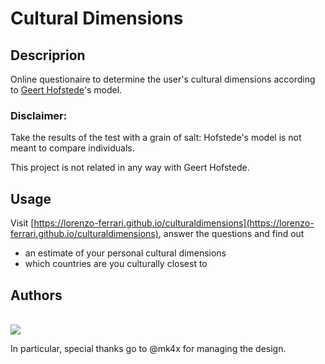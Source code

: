 # Cultural Dimensions

## Descriprion

Online questionaire to determine the user's cultural dimensions according to [Geert Hofstede](https://geerthofstede.com/)'s model.

### Disclaimer:

Take the results of the test with a grain of salt: Hofstede's model is not meant to compare individuals.

This project is not related in any way with Geert Hofstede.

## Usage

Visit [https://lorenzo-ferrari.github.io/culturaldimensions](https://lorenzo-ferrari.github.io/culturaldimensions), answer the questions and find out
* an estimate of your personal cultural dimensions
* which countries are you culturally closest to

## Authors
<br>
<a href="https://github.com/lorenzo-ferrari/culturaldimensions/graphs/contributors">
  <img src="https://contrib.rocks/image?repo=lorenzo-ferrari/culturaldimensions" />
</a>

<br>

In particular, special thanks go to @mk4x for managing the design.